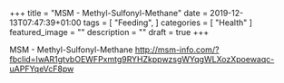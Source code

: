 +++
title =  "MSM - Methyl-Sulfonyl-Methane"
date = 2019-12-13T07:47:39+01:00
tags = [
    "Feeding",
]
categories = [
    "Health"
]
featured_image = ""
description = ""
draft = true
+++

MSM - Methyl-Sulfonyl-Methane
http://msm-info.com/?fbclid=IwAR1gtvbOEWFPxmtg9RYHZkppwzsgWYqgWLXozXpoewaqc-uAPFYqeVcF8pw
